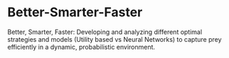 # Better-Smarter-Faster
Better, Smarter, Faster: Developing and analyzing different optimal strategies and models (Utility based vs Neural Networks) to capture prey efficiently in a dynamic, probabilistic environment.
